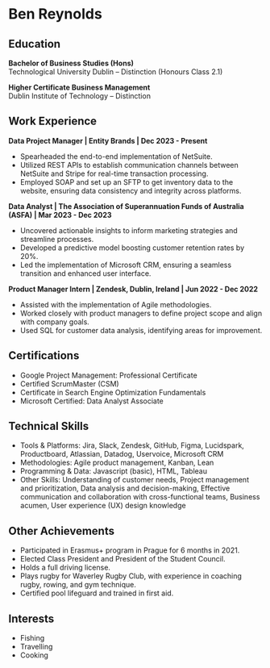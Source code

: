 # Ben Reynolds

## Education

**Bachelor of Business Studies (Hons)**  
Technological University Dublin – Distinction (Honours Class 2.1)

**Higher Certificate Business Management**  
Dublin Institute of Technology – Distinction

## Work Experience

**Data Project Manager | Entity Brands | Dec 2023 - Present**  
- Spearheaded the end-to-end implementation of NetSuite.
- Utilized REST APIs to establish communication channels between NetSuite and Stripe for real-time transaction processing.
- Employed SOAP and set up an SFTP to get inventory data to the website, ensuring data consistency and integrity across platforms.

**Data Analyst | The Association of Superannuation Funds of Australia (ASFA) | Mar 2023 - Dec 2023**  
- Uncovered actionable insights to inform marketing strategies and streamline processes.
- Developed a predictive model boosting customer retention rates by 20%.
- Led the implementation of Microsoft CRM, ensuring a seamless transition and enhanced user interface.

**Product Manager Intern | Zendesk, Dublin, Ireland | Jun 2022 - Dec 2022**  
- Assisted with the implementation of Agile methodologies.
- Worked closely with product managers to define project scope and align with company goals.
- Used SQL for customer data analysis, identifying areas for improvement.

## Certifications
- Google Project Management: Professional Certificate
- Certified ScrumMaster (CSM)
- Certificate in Search Engine Optimization Fundamentals
- Microsoft Certified: Data Analyst Associate

## Technical Skills
- Tools & Platforms: Jira, Slack, Zendesk, GitHub, Figma, Lucidspark, Productboard, Atlassian, Datadog, Uservoice, Microsoft CRM
- Methodologies: Agile product management, Kanban, Lean
- Programming & Data: Javascript (basic), HTML, Tableau
- Other Skills: Understanding of customer needs, Project management and prioritization, Data analysis and decision-making, Effective communication and collaboration with cross-functional teams, Business acumen, User experience (UX) design knowledge

## Other Achievements
- Participated in Erasmus+ program in Prague for 6 months in 2021.
- Elected Class President and President of the Student Council.
- Holds a full driving license.
- Plays rugby for Waverley Rugby Club, with experience in coaching rugby, rowing, and gym technique.
- Certified pool lifeguard and trained in first aid.

## Interests
- Fishing
- Travelling
- Cooking
